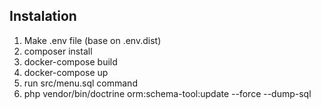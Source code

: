 ## Instalation

1. Make .env file (base on .env.dist)
2. composer install
3. docker-compose build
4. docker-compose up
5. run src/menu.sql command
6. php vendor/bin/doctrine orm:schema-tool:update --force --dump-sql
